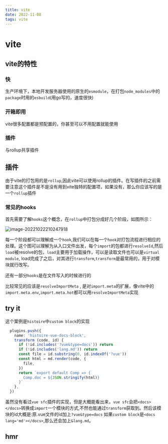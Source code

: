 ```yaml
---
title: vite
date: 2022-11-08
tags: vite
---
```

# vite

## vite的特性

### 快

生产环境下，本地开发服务器使用的原生的`esmodule`，在打包`node_modules`中的`package`时用的`esbuild`(用go写的，速度很快)

### 开箱即用

vite很多配置都是预配置的，你甚至可以不用配置就能使用

### 插件

与rollup共享插件

## 插件

由于vite的打包用的是`rollup`,因此vite可以使用rollup的插件。在写插件的之前需要注意这个插件是不是没有用到vite独特的配置项，如果没有，那么你应该写的是一个`rollup`插件

### 常见的hooks

首先需要了解`hooks`这个概念，在`rollup`中打包分成好几个阶段，如图所示：

![image-20221022210247918](https://lzc-personal-resource.oss-cn-beijing.aliyuncs.com/image-20221022210247918.png)

每一个阶段都可以理解成一个`hook`,我们可以在每一个`hook`对打包流程进行相应的处理。这个图可以理解为从入口文件出发，每个`import`的包都进行`resolveId`,然后`load`被resolve的包，`load`主要用于加载操作，可以是读取文件也可以是`virtual module`, load完成了之后，对其进行`transform`,`transform`是最常用的，用于对模块就行改写。

还有一部分`hooks`是在文件写入的时候进行的

比较常见的应该是`resolveImportMeta` , 是对`import.meta`的扩展，像vite中的`import.meta.env`,`import.meta.hot`都可以用`resolveImportMeta`实现

## try it

这个案例是`histoire`中`custom block`的实现

```typescript
  plugins.push({
    name: 'histoire-vue-docs-block',
    transform (code, id) {
      if (!id.includes('?vue&type=docs')) return
      if (!id.includes('lang.md')) return
      const file = id.substring(0, id.indexOf('?vue'))
      const html = md.render(code, {
        file,
      })
      return `export default Comp => {
        Comp.doc = ${JSON.stringify(html)}
      }`
    },
  })
```

虽然没有看过`vue sfc`插件的实现，但是大概能看出来，`vue sfc`会把`<docs></docs>`转换成`import`一个模块的方式,不然也能通过`transform`获取到。然后该模块的id大概是:原.vue文件的id加上`?vue&type=docs` 如果`custom block`是`<docs lang='md'></docs>`,那么还会加上`&lang.md`。

## hmr

